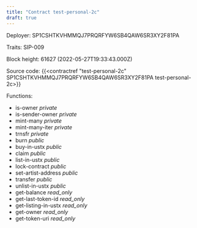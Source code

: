```yaml
---
title: "Contract test-personal-2c"
draft: true
---
```

Deployer: SP1CSHTKVHMMQJ7PRQRFYW6SB4QAW6SR3XY2F81PA

Traits:
SIP-009 



Block height: 61627 (2022-05-27T19:33:43.000Z)

Source code: {{<contractref "test-personal-2c" SP1CSHTKVHMMQJ7PRQRFYW6SB4QAW6SR3XY2F81PA test-personal-2c>}}

Functions:

* is-owner _private_
* is-sender-owner _private_
* mint-many _private_
* mint-many-iter _private_
* trnsfr _private_
* burn _public_
* buy-in-ustx _public_
* claim _public_
* list-in-ustx _public_
* lock-contract _public_
* set-artist-address _public_
* transfer _public_
* unlist-in-ustx _public_
* get-balance _read_only_
* get-last-token-id _read_only_
* get-listing-in-ustx _read_only_
* get-owner _read_only_
* get-token-uri _read_only_
